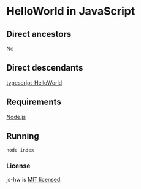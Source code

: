 # HelloWorld in JavaScript

## Direct ancestors

No

## Direct descendants
[typescript-HelloWorld](https://github.com/softspider/typescript-HelloWorld)

## Requirements

[Node.js](https://nodejs.org/en/download/package-manager/)

## Running

```sh
node index
```

### License

js-hw is [MIT licensed](./LICENSE).
